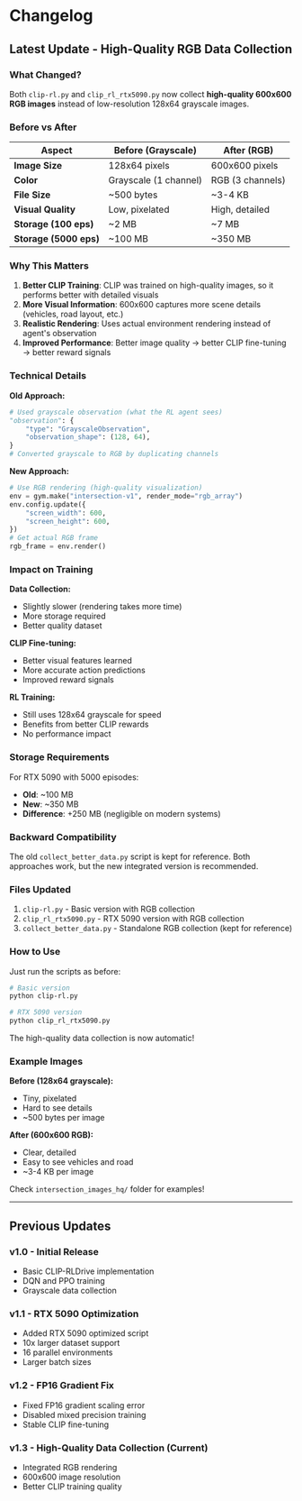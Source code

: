 # Changelog

## Latest Update - High-Quality RGB Data Collection

### What Changed?

Both `clip-rl.py` and `clip_rl_rtx5090.py` now collect **high-quality 600x600 RGB images** instead of low-resolution 128x64 grayscale images.

### Before vs After

| Aspect | Before (Grayscale) | After (RGB) |
|--------|-------------------|-------------|
| **Image Size** | 128x64 pixels | 600x600 pixels |
| **Color** | Grayscale (1 channel) | RGB (3 channels) |
| **File Size** | ~500 bytes | ~3-4 KB |
| **Visual Quality** | Low, pixelated | High, detailed |
| **Storage (100 eps)** | ~2 MB | ~7 MB |
| **Storage (5000 eps)** | ~100 MB | ~350 MB |

### Why This Matters

1. **Better CLIP Training**: CLIP was trained on high-quality images, so it performs better with detailed visuals
2. **More Visual Information**: 600x600 captures more scene details (vehicles, road layout, etc.)
3. **Realistic Rendering**: Uses actual environment rendering instead of agent's observation
4. **Improved Performance**: Better image quality → better CLIP fine-tuning → better reward signals

### Technical Details

**Old Approach:**
```python
# Used grayscale observation (what the RL agent sees)
"observation": {
    "type": "GrayscaleObservation",
    "observation_shape": (128, 64),
}
# Converted grayscale to RGB by duplicating channels
```

**New Approach:**
```python
# Use RGB rendering (high-quality visualization)
env = gym.make("intersection-v1", render_mode="rgb_array")
env.config.update({
    "screen_width": 600,
    "screen_height": 600,
})
# Get actual RGB frame
rgb_frame = env.render()
```

### Impact on Training

**Data Collection:**
- Slightly slower (rendering takes more time)
- More storage required
- Better quality dataset

**CLIP Fine-tuning:**
- Better visual features learned
- More accurate action predictions
- Improved reward signals

**RL Training:**
- Still uses 128x64 grayscale for speed
- Benefits from better CLIP rewards
- No performance impact

### Storage Requirements

For RTX 5090 with 5000 episodes:
- **Old**: ~100 MB
- **New**: ~350 MB
- **Difference**: +250 MB (negligible on modern systems)

### Backward Compatibility

The old `collect_better_data.py` script is kept for reference. Both approaches work, but the new integrated version is recommended.

### Files Updated

1. `clip-rl.py` - Basic version with RGB collection
2. `clip_rl_rtx5090.py` - RTX 5090 version with RGB collection
3. `collect_better_data.py` - Standalone RGB collection (kept for reference)

### How to Use

Just run the scripts as before:

```bash
# Basic version
python clip-rl.py

# RTX 5090 version
python clip_rl_rtx5090.py
```

The high-quality data collection is now automatic!

### Example Images

**Before (128x64 grayscale):**
- Tiny, pixelated
- Hard to see details
- ~500 bytes per image

**After (600x600 RGB):**
- Clear, detailed
- Easy to see vehicles and road
- ~3-4 KB per image

Check `intersection_images_hq/` folder for examples!

---

## Previous Updates

### v1.0 - Initial Release
- Basic CLIP-RLDrive implementation
- DQN and PPO training
- Grayscale data collection

### v1.1 - RTX 5090 Optimization
- Added RTX 5090 optimized script
- 10x larger dataset support
- 16 parallel environments
- Larger batch sizes

### v1.2 - FP16 Gradient Fix
- Fixed FP16 gradient scaling error
- Disabled mixed precision training
- Stable CLIP fine-tuning

### v1.3 - High-Quality Data Collection (Current)
- Integrated RGB rendering
- 600x600 image resolution
- Better CLIP training quality
